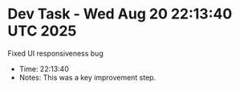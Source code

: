 # Dev Task - Wed Aug 20 22:13:40 UTC 2025
Fixed UI responsiveness bug
- Time: 22:13:40
- Notes: This was a key improvement step.
